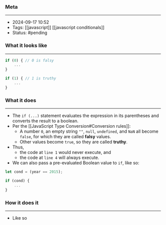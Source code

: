 ### Meta
- - -
- 2024-09-17 10:52
- Tags: [[javascript]] [[javascript conditionals]]
- Status: #pending

### What it looks like
- - -
```JavaScript file:app.js
if (0) { // 0 is falsy
	...
}

if (1) { // 1 is truthy
	...
}
```

### What it does
- - -
- The `if (...)` statement evaluates the expression in its parentheses and converts the result to a boolean.
- Per the [[JavaScript Type Conversion#Conversion rules]]:
	- A number `0`, an empty string `""`, `null`, `undefined`, and `NaN` all become `false`, for which they are called **falsy** values.
	- Other values become `true`, so they are called **truthy**.
- Thus,
	- the code at `line 1` would never execute, and
	- the code at `line 4` will always execute.
- We can also pass a pre-evaluated Boolean value to `if`, like so:

```JavaScript file:app.js
let cond = (year == 2015);

if (cond) {
	...
}
```

### How it does it
---
- Like so
